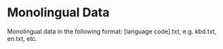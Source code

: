 # Monolingual Data

Monolingual data in the following format: [language code].txt, e.g. kbd.txt, en.txt, etc.
